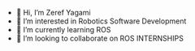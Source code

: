 - 👋 Hi, I’m Zeref Yagami
- 👀 I’m interested in Robotics Software Development
- 🌱 I’m currently learning ROS
- 💞️ I’m looking to collaborate on ROS INTERNSHIPS

<!---
sriram54/sriram54 is a ✨ special ✨ repository because its `README.md` (this file) appears on your GitHub profile.
You can click the Preview link to take a look at your changes.
--->
